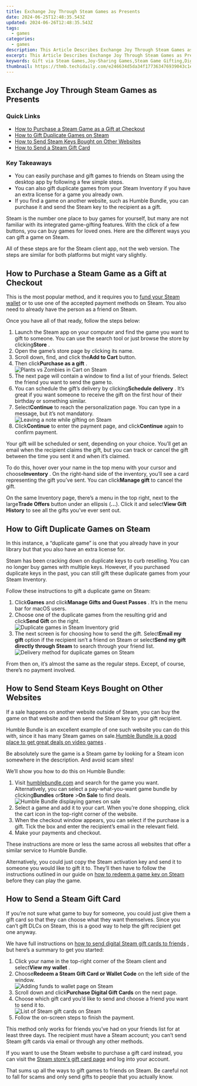 ```yaml
---
title: Exchange Joy Through Steam Games as Presents
date: 2024-06-25T12:48:35.543Z
updated: 2024-06-26T12:48:35.543Z
tags:
  - games
categories:
  - games
description: This Article Describes Exchange Joy Through Steam Games as Presents
excerpt: This Article Describes Exchange Joy Through Steam Games as Presents
keywords: Gift via Steam Games,Joy-Sharing Games,Steam Game Gifting,Digital Game Presents,Joyful Steam Gifts,Share Games as Present,Online Game Exchanges
thumbnail: https://thmb.techidaily.com/e246634d5da34f177363476939043c1e6f3469bbe159d0540d6af07a4de02f4f.jpg
---
```


## Exchange Joy Through Steam Games as Presents

### Quick Links

* [How to Purchase a Steam Game as a Gift at Checkout](#how-to-purchase-a-steam-game-as-a-gift-at-checkout)
* [How to Gift Duplicate Games on Steam](#how-to-gift-duplicate-games-on-steam)
* [How to Send Steam Keys Bought on Other Websites](#how-to-send-steam-keys-bought-on-other-websites)
* [How to Send a Steam Gift Card](#how-to-send-a-steam-gift-card)

### Key Takeaways

* You can easily purchase and gift games to friends on Steam using the desktop app by following a few simple steps.
* You can also gift duplicate games from your Steam Inventory if you have an extra license for a game you already own.
* If you find a game on another website, such as Humble Bundle, you can purchase it and send the Steam key to the recipient as a gift.

 Steam is the number one place to buy games for yourself, but many are not familiar with its integrated game-gifting features. With the click of a few buttons, you can buy games for loved ones. Here are the different ways you can gift a game on Steam.

 All of these steps are for the Steam client app, not the web version. The steps are similar for both platforms but might vary slightly.

## How to Purchase a Steam Game as a Gift at Checkout

 This is the most popular method, and it requires you to [fund your Steam wallet](https://www.makeuseof.com/how-to-fund-steam-wallet-buy-games/) or to use one of the accepted payment methods on Steam. You also need to already have the person as a friend on Steam.

Once you have all of that ready, follow the steps below:

1. Launch the Steam app on your computer and find the game you want to gift to someone. You can use the search tool or just browse the store by clicking**Store** .
2. Open the game’s store page by clicking its name.
3. Scroll down, find, and click the**Add to Cart** button.
4. Then click**Purchase as a gift** .  
![Plants vs Zombies in Cart on Steam](https://static1.makeuseofimages.com/wordpress/wp-content/uploads/2024/02/screenshot-2024-01-24-at-3-10-46-pm.png)
5. The next page will contain a window to find a list of your friends. Select the friend you want to send the game to.
6. You can schedule the gift’s delivery by clicking**Schedule delivery** . It’s great if you want someone to receive the gift on the first hour of their birthday or something similar.
7. Select**Continue** to reach the personalization page. You can type in a message, but it’s not mandatory.  
![Leaving a note while gifting on Steam](https://static1.makeuseofimages.com/wordpress/wp-content/uploads/2024/02/screenshot-2024-01-24-at-2-59-29-pm.png)
8. Click**Continue** to enter the payment page, and click**Continue** again to confirm payment.

 Your gift will be scheduled or sent, depending on your choice. You’ll get an email when the recipient claims the gift, but you can track or cancel the gift between the time you sent it and when it’s claimed.

 To do this, hover over your name in the top menu with your cursor and choose**Inventory** . On the right-hand side of the inventory, you’ll see a card representing the gift you’ve sent. You can click**Manage gift** to cancel the gift.

 On the same Inventory page, there’s a menu in the top right, next to the large**Trade Offers** button under an ellipsis (**...**). Click it and select**View Gift History** to see all the gifts you’ve ever sent out.

## How to Gift Duplicate Games on Steam

 In this instance, a “duplicate game” is one that you already have in your library but that you also have an extra license for.

 Steam has been cracking down on duplicate keys to curb reselling. You can no longer buy games with multiple keys. However, if you purchased duplicate keys in the past, you can still gift these duplicate games from your Steam Inventory.

Follow these instructions to gift a duplicate game on Steam:

1. Click**Games** and click**Manage Gifts and Guest Passes** . It’s in the menu bar for macOS users.
2. Choose one of the duplicate games from the resulting grid and click**Send Gift** on the right.  
![Duplicate games in Steam Inventory grid](https://static1.makeuseofimages.com/wordpress/wp-content/uploads/2024/02/duplicate-games-in-steam-inventory-grid.jpg)
3. The next screen is for choosing how to send the gift. Select**Email my gift** option if the recipient isn’t a friend on Steam or select**Send my gift directly through Steam** to search through your friend list.  
![Delivery method for duplicate games on Steam](https://static1.makeuseofimages.com/wordpress/wp-content/uploads/2024/02/delivery-method-for-duplicate-games-on-steam.jpg)

 From then on, it’s almost the same as the regular steps. Except, of course, there’s no payment involved.

## How to Send Steam Keys Bought on Other Websites

 If a sale happens on another website outside of Steam, you can buy the game on that website and then send the Steam key to your gift recipient.

 Humble Bundle is an excellent example of one such website you can do this with, since it has many Steam games on sale.[Humble Bundle is a good place to get great deals on video games](https://www.makeuseof.com/how-to-get-best-deals-on-humble-bundle/) .

 Be absolutely sure the game is a Steam game by looking for a Steam icon somewhere in the description. And avoid scam sites!

We’ll show you how to do this on Humble Bundle:

1. Visit [humblebundle.com](https://www.anrdoezrs.net/links/7251228/type/dlg/sid/UUmuoUeUpU2031630/https://www.humblebundle.com/) and search for the game you want. Alternatively, you can select a pay-what-you-want game bundle by clicking**Bundles** or**Store** \>**On Sale** to find deals.  
![Humble Bundle displaying games on sale](https://static1.makeuseofimages.com/wordpress/wp-content/uploads/2024/02/humble-bundle-displaying-games-on-sale.png)
2. Select a game and add it to your cart. When you’re done shopping, click the cart icon in the top-right corner of the website.
3. When the checkout window appears, you can select if the purchase is a gift. Tick the box and enter the recipient’s email in the relevant field.
4. Make your payments and checkout.

 These instructions are more or less the same across all websites that offer a similar service to Humble Bundle.

 Alternatively, you could just copy the Steam activation key and send it to someone you would like to gift it to. They’ll then have to follow the instructions outlined in our guide on [how to redeem a game key on Steam](https://www.makeuseof.com/how-to-redeem-game-key-on-steam/) before they can play the game.

## How to Send a Steam Gift Card

 If you’re not sure what game to buy for someone, you could just give them a gift card so that they can choose what they want themselves. Since you can’t gift DLCs on Steam, this is a good way to help the gift recipient get one anyway.

 We have full instructions on [how to send digital Steam gift cards to friends](https://www.makeuseof.com/how-to-send-steam-gift-cards/) , but here’s a summary to get you started:

1. Click your name in the top-right corner of the Steam client and select**View my wallet** .
2. Choose**Redeem a Steam Gift Card or Wallet Code** on the left side of the window.  
![Adding funds to wallet page on Steam](https://static1.makeuseofimages.com/wordpress/wp-content/uploads/2024/02/screenshot-2024-02-06-at-11-15-47-am.png)
3. Scroll down and click**Purchase Digital Gift Cards** on the next page.
4. Choose which gift card you’d like to send and choose a friend you want to send it to.  
![List of Steam gift cards on Steam](https://static1.makeuseofimages.com/wordpress/wp-content/uploads/2024/02/screenshot-2024-02-06-at-11-21-08-am.png)
5. Follow the on-screen steps to finish the payment.

 This method only works for friends you’ve had on your friends list for at least three days. The recipient must have a Steam account; you can’t send Steam gift cards via email or through any other methods.

 If you want to use the Steam website to purchase a gift card instead, you can visit the [Steam store's gift card page](https://store.steampowered.com/digitalgiftcards/selectgiftcard) and log into your account.

 That sums up all the ways to gift games to friends on Steam. Be careful not to fall for scams and only send gifts to people that you actually know.


<ins class="adsbygoogle"
     style="display:block"
     data-ad-format="autorelaxed"
     data-ad-client="ca-pub-7571918770474297"
     data-ad-slot="1223367746"></ins>



<ins class="adsbygoogle"
     style="display:block"
     data-ad-client="ca-pub-7571918770474297"
     data-ad-slot="8358498916"
     data-ad-format="auto"
     data-full-width-responsive="true"></ins>


